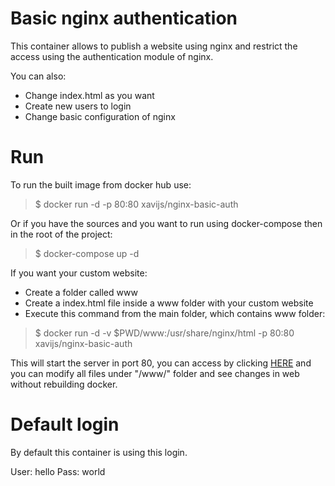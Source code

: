 # Basic nginx authentication

This container allows to publish a website using nginx and restrict the access using the authentication module of nginx.

You can also:
  - Change index.html as you want
  - Create new users to login
  - Change basic configuration of nginx

# Run

To run the built image from docker hub use:
> $ docker run -d -p 80:80 xavijs/nginx-basic-auth

Or if you have the sources and you want to run using docker-compose then in the root of the project:
> $ docker-compose up -d

If you want your custom website:
* Create a folder called www
* Create a index.html file inside a www folder with your custom website
* Execute this command from the main folder, which contains www folder:
> $ docker run -d -v $PWD/www:/usr/share/nginx/html -p 80:80 xavijs/nginx-basic-auth

This will start the server in port 80, you can access by clicking [HERE](http://localhost) and you can modify all files under "/www/" folder and see changes in web without rebuilding docker.

# Default login

By default this container is using this login.

User: hello
Pass: world


